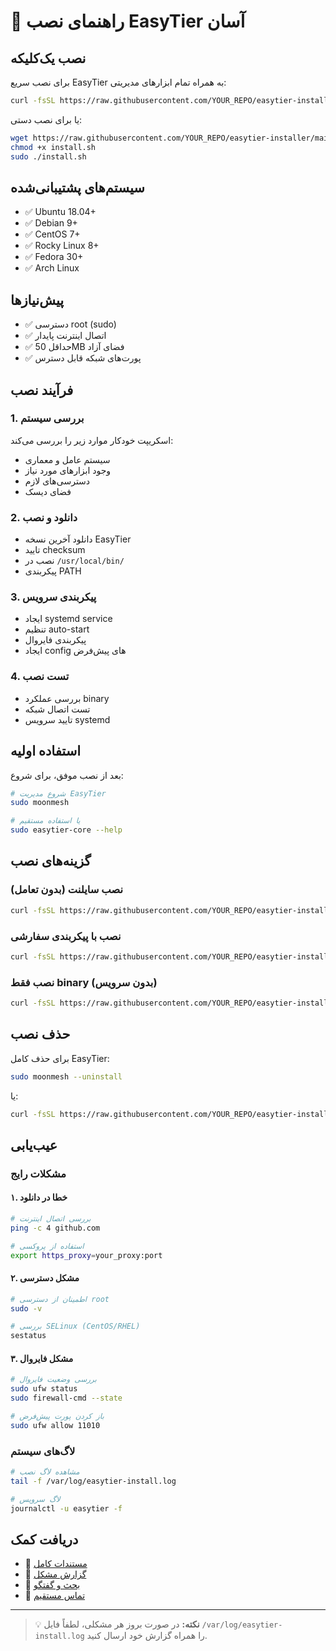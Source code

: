 # 🚀 راهنمای نصب EasyTier آسان

## نصب یک‌کلیکه

برای نصب سریع EasyTier به همراه تمام ابزارهای مدیریتی:

```bash
curl -fsSL https://raw.githubusercontent.com/YOUR_REPO/easytier-installer/main/install.sh | sudo bash
```

یا برای نصب دستی:

```bash
wget https://raw.githubusercontent.com/YOUR_REPO/easytier-installer/main/install.sh
chmod +x install.sh
sudo ./install.sh
```

## سیستم‌های پشتیبانی‌شده

- ✅ Ubuntu 18.04+ 
- ✅ Debian 9+
- ✅ CentOS 7+
- ✅ Rocky Linux 8+
- ✅ Fedora 30+
- ✅ Arch Linux

## پیش‌نیازها

- ✅ دسترسی root (sudo)
- ✅ اتصال اینترنت پایدار
- ✅ حداقل 50MB فضای آزاد
- ✅ پورت‌های شبکه قابل دسترس

## فرآیند نصب

### 1. بررسی سیستم
اسکریپت خودکار موارد زیر را بررسی می‌کند:
- سیستم عامل و معماری
- وجود ابزارهای مورد نیاز
- دسترسی‌های لازم
- فضای دیسک

### 2. دانلود و نصب
- دانلود آخرین نسخه EasyTier
- تایید checksum
- نصب در `/usr/local/bin/`
- پیکربندی PATH

### 3. پیکربندی سرویس
- ایجاد systemd service
- تنظیم auto-start
- پیکربندی فایروال
- ایجاد config های پیش‌فرض

### 4. تست نصب
- بررسی عملکرد binary
- تست اتصال شبکه
- تایید سرویس systemd

## استفاده اولیه

بعد از نصب موفق، برای شروع:

```bash
# شروع مدیریت EasyTier
sudo moonmesh

# یا استفاده مستقیم
sudo easytier-core --help
```

## گزینه‌های نصب

### نصب سایلنت (بدون تعامل)
```bash
curl -fsSL https://raw.githubusercontent.com/YOUR_REPO/easytier-installer/main/install.sh | sudo bash -s -- --silent
```

### نصب با پیکربندی سفارشی
```bash
curl -fsSL https://raw.githubusercontent.com/YOUR_REPO/easytier-installer/main/install.sh | sudo bash -s -- --config custom.conf
```

### نصب فقط binary (بدون سرویس)
```bash
curl -fsSL https://raw.githubusercontent.com/YOUR_REPO/easytier-installer/main/install.sh | sudo bash -s -- --binary-only
```

## حذف نصب

برای حذف کامل EasyTier:

```bash
sudo moonmesh --uninstall
```

یا:

```bash
curl -fsSL https://raw.githubusercontent.com/YOUR_REPO/easytier-installer/main/uninstall.sh | sudo bash
```

## عیب‌یابی

### مشکلات رایج

#### ۱. خطا در دانلود
```bash
# بررسی اتصال اینترنت
ping -c 4 github.com

# استفاده از پروکسی
export https_proxy=your_proxy:port
```

#### ۲. مشکل دسترسی
```bash
# اطمینان از دسترسی root
sudo -v

# بررسی SELinux (CentOS/RHEL)
sestatus
```

#### ۳. مشکل فایروال
```bash
# بررسی وضعیت فایروال
sudo ufw status
sudo firewall-cmd --state

# باز کردن پورت پیش‌فرض
sudo ufw allow 11010
```

### لاگ‌های سیستم

```bash
# مشاهده لاگ نصب
tail -f /var/log/easytier-install.log

# لاگ سرویس
journalctl -u easytier -f
```

## دریافت کمک

- 📖 [مستندات کامل](./USAGE.md)
- 🐛 [گزارش مشکل](https://github.com/YOUR_REPO/issues)
- 💬 [بحث و گفتگو](https://github.com/YOUR_REPO/discussions)
- 📧 [تماس مستقیم](mailto:support@easytier.local)

---

> 💡 **نکته:** در صورت بروز هر مشکلی، لطفاً فایل `/var/log/easytier-install.log` را همراه گزارش خود ارسال کنید. 